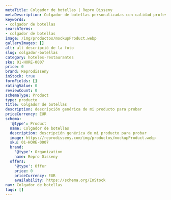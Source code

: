 ```yaml
---
metaTitle: Colgador de botellas | Repro Disseny
metaDescription: Colgador de botellas personalizadas con calidad profesional en Cataluña.
keywords:
- colgador de botellas
searchTerms:
- colgador de botellas
image: /img/productos/mockupProduct.webp
galleryImages: []
alt: alt descripció de la foto
slug: colgador-botellas
category: hoteles-restaurantes
sku: 01-HORE-0007
price: 0
brand: Reprodisseny
inStock: true
formFields: []
ratingValue: 0
reviewCount: 0
schemaType: Product
type: producto
title: Colgador de botellas
description: descripción genérica de mi producto para probar
priceCurrency: EUR
schema:
  '@type': Product
  name: Colgador de botellas
  description: descripción genérica de mi producto para probar
  image: https://reprodisseny.com/img/productos/mockupProduct.webp
  sku: 01-HORE-0007
  brand:
    '@type': Organization
    name: Repro Disseny
  offers:
    '@type': Offer
    price: 0
    priceCurrency: EUR
    availability: https://schema.org/InStock
nav: Colgador de botellas
faqs: []
---
```

